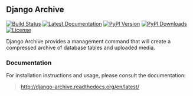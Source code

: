 ## Django Archive

[![Build Status](https://travis-ci.org/nathan-osman/django-archive.svg?branch=master)](https://travis-ci.org/nathan-osman/django-archive)
[![Latest Documentation](https://readthedocs.org/projects/django-archive/badge/?version=latest)](http://django-archive.readthedocs.org/en/latest/)
[![PyPI Version](http://img.shields.io/pypi/v/django-archive.svg?style=flat)](https://pypi.python.org/pypi/django-archive)
[![PyPI Downloads](http://img.shields.io/pypi/dm/django-archive.svg?style=flat)](https://pypi.python.org/pypi/django-archive)
[![License](http://img.shields.io/badge/license-MIT-red.svg?style=flat)](http://opensource.org/licenses/MIT)

Django Archive provides a management command that will create a compressed archive of database tables and uploaded media.

### Documentation

For installation instructions and usage, please consult the documentation:

> http://django-archive.readthedocs.org/en/latest/
